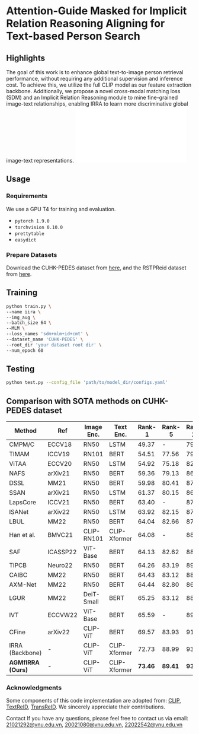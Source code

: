 # Attention-Guide Masked for Implicit Relation Reasoning Aligning for Text-based Person Search

## Highlights
The goal of this work is to enhance global text-to-image person retrieval performance, without requiring any additional supervision and inference cost. To achieve this, we utilize the full CLIP model as our feature extraction backbone. Additionally, we propose a novel cross-modal matching loss (SDM) and an Implicit Relation Reasoning module to mine fine-grained image-text relationships, enabling IRRA to learn more discriminative global image-text representations.
![our IRRA Architecture](./AGMfIRRA.pdf)
## Usage

### Requirements
We use a GPU T4 for training and evaluation.

- `pytorch 1.9.0`
- `torchvision 0.10.0`
- `prettytable`
- `easydict`

### Prepare Datasets
Download the CUHK-PEDES dataset from [here](https://github.com/ShuangLI59/Person-Search-with-Natural-Language-Description), and the RSTPReid dataset from [here](https://github.com/NjtechCVLab/RSTPReid-Dataset).

## Training

```bash
python train.py \
--name iira \
--img_aug \
--batch_size 64 \
--MLM \
--loss_names 'sdm+mlm+id+cmt' \
--dataset_name 'CUHK-PEDES' \
--root_dir 'your dataset root dir' \
--num_epoch 60
```
## Testing
```bash
python test.py --config_file 'path/to/model_dir/configs.yaml'
```
## Comparison with SOTA methods on CUHK-PEDES dataset
| Method              | Ref      | Image Enc. | Text Enc.    | Rank-1    | Rank-5    | Rank-10   | mAP       |
| ------------------- | -------- | ---------- | ------------ | --------- | --------- | --------- | --------- |
| CMPM/C              | ECCV18   | RN50       | LSTM         | 49.37     | -         | 79.27     | -         |
| TIMAM               | ICCV19   | RN101      | BERT         | 54.51     | 77.56     | 79.27     | -         |
| ViTAA               | ECCV20   | RN50       | LSTM         | 54.92     | 75.18     | 82.90     | 51.60     |
| NAFS                | arXiv21  | RN50       | BERT         | 59.36     | 79.13     | 86.00     | 54.07     |
| DSSL                | MM21     | RN50       | BERT         | 59.98     | 80.41     | 87.56     | -         |
| SSAN                | arXiv21  | RN50       | LSTM         | 61.37     | 80.15     | 86.73     | -         |
| LapsCore            | ICCV21   | RN50       | BERT         | 63.40     | -         | 87.80     | -         |
| ISANet              | arXiv22  | RN50       | LSTM         | 63.92     | 82.15     | 87.69     | -         |
| LBUL                | MM22     | RN50       | BERT         | 64.04     | 82.66     | 87.22     | -         |
| Han et al.          | BMVC21   | CLIP-RN101 | CLIP-Xformer | 64.08     | -         | 88.19     | 60.08     |
| SAF                 | ICASSP22 | ViT-Base   | BERT         | 64.13     | 82.62     | 88.40     | -         |
| TIPCB               | Neuro22  | RN50       | BERT         | 64.26     | 83.19     | 89.10     | -         |
| CAIBC               | MM22     | RN50       | BERT         | 64.43     | 83.12     | 88.67     | -         |
| AXM-Net             | MM22     | RN50       | BERT         | 64.44     | 82.80     | 86.77     | 58.73     |
| LGUR                | MM22     | DeiT-Small | BERT         | 65.25     | 83.12     | 88.71     | -         |
| IVT                 | ECCVW22  | ViT-Base   | BERT         | 65.59     | -         | 89.21     | -         |
| CFine               | arXiv22  | CLIP-ViT   | BERT         | 69.57     | 83.93     | 91.15     | -         |
| IRRA (Backbone)     | -        | CLIP-ViT   | CLIP-Xformer | 72.73     | 88.99     | 93.44     | 65.73     |
| **AGMfIRRA (Ours)** | -        | CLIP-ViT   | CLIP-Xformer | **73.46** | **89.41** | **93.44** | **65.73** |

### Acknowledgments
Some components of this code implementation are adopted from: [CLIP](https://github.com/openai/CLIP), [TextReID](https://github.com/BrandonHanx/TextReID), [TransReID](https://github.com/damo-cv/TransReID). We sincerely appreciate their contributions.

Contact
If you have any questions, please feel free to contact us via email: 21021292@vnu.edu.vn, 20021080@vnu.edu.vn, 22022542@vnu.edu.vn
